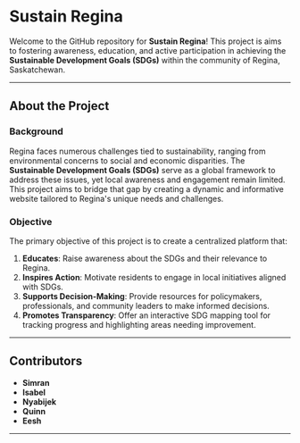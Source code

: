 # **Sustain Regina**

Welcome to the GitHub repository for **Sustain Regina**! This project is aims to fostering awareness, education, and active participation in achieving the **Sustainable Development Goals (SDGs)** within the community of Regina, Saskatchewan.

---

## **About the Project**

### **Background**

Regina faces numerous challenges tied to sustainability, ranging from environmental concerns to social and economic disparities. The **Sustainable Development Goals (SDGs)** serve as a global framework to address these issues, yet local awareness and engagement remain limited. This project aims to bridge that gap by creating a dynamic and informative website tailored to Regina's unique needs and challenges.

### **Objective**

The primary objective of this project is to create a centralized platform that:

1. **Educates**: Raise awareness about the SDGs and their relevance to Regina.
2. **Inspires Action**: Motivate residents to engage in local initiatives aligned with SDGs.
3. **Supports Decision-Making**: Provide resources for policymakers, professionals, and community leaders to make informed decisions.
4. **Promotes Transparency**: Offer an interactive SDG mapping tool for tracking progress and highlighting areas needing improvement.

---

## **Contributors**

- **Simran**
- **Isabel**
- **Nyabijek**
- **Quinn**
- **Eesh**

---
